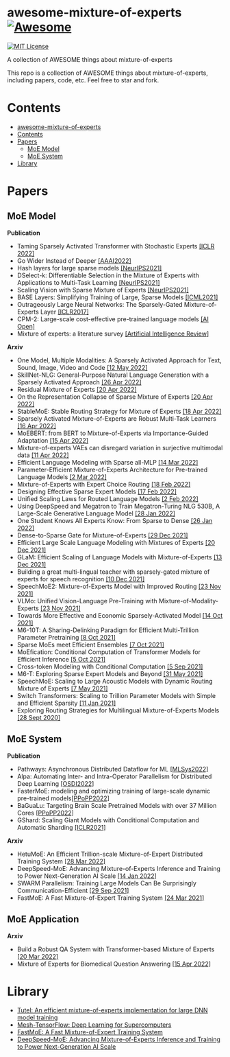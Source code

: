 # awesome-mixture-of-experts [![Awesome](https://awesome.re/badge.svg)](https://awesome.re)

[![MIT License](https://img.shields.io/badge/license-MIT-green.svg)](https://opensource.org/licenses/MIT) 

A collection of AWESOME things about mixture-of-experts

This repo is a collection of AWESOME things about mixture-of-experts, including papers, code, etc. Feel free to star and fork.

# Contents
- [awesome-mixture-of-experts](#awesome-mixture-of-experts)
- [Contents](#contents)
- [Papers](#papers)
  - [MoE Model](#moe-model)
  - [MoE System](#moe-system)
- [Library](#library)

# Papers
## MoE Model
**Publication**
- Taming Sparsely Activated Transformer with Stochastic Experts [[ICLR 2022]](https://arxiv.org/abs/2110.04260)
- Go Wider Instead of Deeper [[AAAI2022]](https://arxiv.org/abs/2107.11817)
- Hash layers for large sparse models [[NeurIPS2021]](https://arxiv.org/abs/2106.04426)
- DSelect-k: Differentiable Selection in the Mixture of Experts with Applications to Multi-Task Learning [[NeurIPS2021]](https://arxiv.org/abs/2106.03760)
- Scaling Vision with Sparse Mixture of Experts [[NeurIPS2021]](https://proceedings.neurips.cc/paper/2021/hash/48237d9f2dea8c74c2a72126cf63d933-Abstract.html)
- BASE Layers: Simplifying Training of Large, Sparse Models [[ICML2021]](https://arxiv.org/abs/2103.16716)
- Outrageously Large Neural Networks: The Sparsely-Gated Mixture-of-Experts Layer [[ICLR2017]](https://openreview.net/forum?id=B1ckMDqlg)
- CPM-2: Large-scale cost-effective pre-trained language models [[AI Open]](https://www.sciencedirect.com/science/article/pii/S2666651021000310)
- Mixture of experts: a literature survey [[Artificial Intelligence Review]](https://link.springer.com/article/10.1007/s10462-012-9338-y)


**Arxiv**
- One Model, Multiple Modalities: A Sparsely Activated Approach for Text, Sound, Image, Video and Code [[12 May 2022]](https://arxiv.org/abs/2205.06126)
- SkillNet-NLG: General-Purpose Natural Language Generation with a Sparsely Activated Approach [[26 Apr 2022]](https://arxiv.org/abs/2204.12184)
- Residual Mixture of Experts [[20 Apr 2022]](https://arxiv.org/abs/2204.09636)
- On the Representation Collapse of Sparse Mixture of Experts [[20 Apr 2022]](https://arxiv.org/abs/2204.09179)
- StableMoE: Stable Routing Strategy for Mixture of Experts [[18 Apr 2022]](https://arxiv.org/abs/2204.08396)
- Sparsely Activated Mixture-of-Experts are Robust Multi-Task Learners [[16 Apr 2022]](https://arxiv.org/abs/2204.07689)
- MoEBERT: from BERT to Mixture-of-Experts via Importance-Guided Adaptation [[15 Apr 2022]](https://arxiv.org/abs/2204.07675)
- Mixture-of-experts VAEs can disregard variation in surjective multimodal data [[11 Apr 2022]](https://arxiv.org/abs/2204.05229)
- Efficient Language Modeling with Sparse all-MLP [[14 Mar 2022]](https://arxiv.org/abs/2203.06850)
- Parameter-Efficient Mixture-of-Experts Architecture for Pre-trained Language Models [[2 Mar 2022]](https://arxiv.org/abs/2203.01104)
- Mixture-of-Experts with Expert Choice Routing [[18 Feb 2022]](https://arxiv.org/abs/2101.03961)
- Designing Effective Sparse Expert Models [[17 Feb 2022]](https://arxiv.org/abs/2202.08906)
- Unified Scaling Laws for Routed Language Models [[2 Feb 2022]](https://arxiv.org/abs/2202.01169)
- Using DeepSpeed and Megatron to Train Megatron-Turing NLG 530B, A Large-Scale Generative Language Model [[28 Jan 2022]](https://arxiv.org/abs/2201.11990)
- One Student Knows All Experts Know: From Sparse to Dense [[26 Jan 2022]](https://arxiv.org/abs/2201.10890)
- Dense-to-Sparse Gate for Mixture-of-Experts [[29 Dec 2021]](https://arxiv.org/abs/2112.14397)
- Efficient Large Scale Language Modeling with Mixtures of Experts [[20 Dec 2021]](https://arxiv.org/abs/2112.10684)
- GLaM: Efficient Scaling of Language Models with Mixture-of-Experts [[13 Dec 2021]](https://arxiv.org/abs/2112.06905)
- Building a great multi-lingual teacher with sparsely-gated mixture of experts for speech recognition [[10 Dec 2021]](https://arxiv.org/abs/2112.05820)
- SpeechMoE2: Mixture-of-Experts Model with Improved Routing [[23 Nov 2021]](https://arxiv.org/abs/2111.11831)
- VLMo: Unified Vision-Language Pre-Training with Mixture-of-Modality-Experts [[23 Nov 2021]](https://arxiv.org/abs/2111.02358)
- Towards More Effective and Economic Sparsely-Activated Model [[14 Oct 2021]](https://arxiv.org/abs/2110.07431)
- M6-10T: A Sharing-Delinking Paradigm for Efficient Multi-Trillion Parameter Pretraining [[8 Oct 2021]](https://arxiv.org/abs/2110.03888)
- Sparse MoEs meet Efficient Ensembles [[7 Oct 2021]](https://arxiv.org/abs/2110.03360)
- MoEfication: Conditional Computation of Transformer Models for Efficient Inference [[5 Oct 2021]](https://arxiv.org/abs/2110.01786)
- Cross-token Modeling with Conditional Computation [[5 Sep 2021]](https://arxiv.org/abs/2109.02008)
- M6-T: Exploring Sparse Expert Models and Beyond [[31 May 2021]](https://arxiv.org/abs/2105.15082)
- SpeechMoE: Scaling to Large Acoustic Models with Dynamic Routing Mixture of Experts [[7 May 2021]](https://arxiv.org/abs/2105.03036)
- Switch Transformers: Scaling to Trillion Parameter Models with Simple and Efficient Sparsity [[11 Jan 2021]](https://arxiv.org/abs/2101.03961)
- Exploring Routing Strategies for Multilingual Mixture-of-Experts Models [[28 Sept 2020]](https://openreview.net/forum?id=ey1XXNzcIZS)


## MoE System

**Publication**
- Pathways: Asynchronous Distributed Dataflow for ML [[MLSys2022]](https://arxiv.org/abs/2203.12533)
- Alpa: Automating Inter- and Intra-Operator Parallelism for Distributed Deep Learning [[OSDI2022]](https://arxiv.org/abs/2201.12023)
- FasterMoE: modeling and optimizing training of large-scale dynamic pre-trained models[[PPoPP2022]](https://dl.acm.org/doi/abs/10.1145/3503221.3508418)
- BaGuaLu: Targeting Brain Scale Pretrained Models with over 37 Million Cores [[PPoPP2022]](http://keg.cs.tsinghua.edu.cn/jietang/publications/PPOPP22-Ma%20et%20al.-BaGuaLu%20Targeting%20Brain%20Scale%20Pretrained%20Models%20w.pdf)
- GShard: Scaling Giant Models with Conditional Computation and Automatic Sharding [[ICLR2021]](https://openreview.net/forum?id=qrwe7XHTmYb)


**Arxiv**
- HetuMoE: An Efficient Trillion-scale Mixture-of-Expert Distributed Training System [[28 Mar 2022]](https://arxiv.org/abs/2203.14685)
- DeepSpeed-MoE: Advancing Mixture-of-Experts Inference and Training to Power Next-Generation AI Scale [[14 Jan 2022]](https://arxiv.org/abs/2201.05596)
- SWARM Parallelism: Training Large Models Can Be Surprisingly Communication-Efficient [[29 Sep 2021]](https://openreview.net/forum?id=U1edbV4kNu_)
- FastMoE: A Fast Mixture-of-Expert Training System [[24 Mar 2021]](https://arxiv.org/abs/2103.13262)

## MoE Application

**Arxiv**
- Build a Robust QA System with Transformer-based Mixture of Experts [[20 Mar 2022]](https://arxiv.org/abs/2204.09598)
- Mixture of Experts for Biomedical Question Answering [[15 Apr 2022]](https://arxiv.org/abs/2204.07469)

# Library
- [Tutel: An efficient mixture-of-experts implementation for large DNN model training](https://github.com/microsoft/tutel)
- [Mesh-TensorFlow: Deep Learning for Supercomputers](https://github.com/tensorflow/mesh)
- [FastMoE: A Fast Mixture-of-Expert Training System](https://github.com/laekov/fastmoe)
- [DeepSpeed-MoE: Advancing Mixture-of-Experts Inference and Training to Power Next-Generation AI Scale](https://github.com/microsoft/DeepSpeed)
